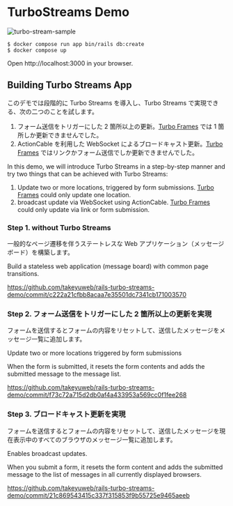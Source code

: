 # TurboStreams Demo

![turbo-stream-sample](https://user-images.githubusercontent.com/60980/155279685-1057c036-889f-440d-8864-cf7cf9764d3f.gif)

```
$ docker compose run app bin/rails db:create
$ docker compose up
```

Open http://localhost:3000 in your browser.

## Building Turbo Streams App

このデモでは段階的に Turbo Streams を導入し、Turbo Streams で実現できる、次の二つのことを試します。

1. フォーム送信をトリガーにした 2 箇所以上の更新。[Turbo Frames](https://github.com/takeyuweb/rails-turbo-frame-demo) では 1 箇所しか更新できませんでした。
2. ActionCable を利用した WebSocket によるブロードキャスト更新。[Turbo Frames](https://github.com/takeyuweb/rails-turbo-frame-demo) ではリンクかフォーム送信でしか更新できませんでした。

In this demo, we will introduce Turbo Streams in a step-by-step manner and try two things that can be achieved with Turbo Streams:

1. Update two or more locations, triggered by form submissions. [Turbo Frames](https://github.com/takeyuweb/rails-turbo-frame-demo) could only update one location.
2. broadcast update via WebSocket using ActionCable. [Turbo Frames](https://github.com/takeyuweb/rails-turbo-frame-demo) could only update via link or form submission.

### Step 1. without Turbo Streams

一般的なページ遷移を伴うステートレスな Web アプリケーション（メッセージボード）を構築します。

Build a stateless web application (message board) with common page transitions.

https://github.com/takeyuweb/rails-turbo-streams-demo/commit/c222a21cfbb8acaa7e35501dc7341cb171003570

### Step 2. フォーム送信をトリガーにした 2 箇所以上の更新を実現

フォームを送信するとフォームの内容をリセットして、送信したメッセージをメッセージ一覧に追加します。

Update two or more locations triggered by form submissions

When the form is submitted, it resets the form contents and adds the submitted message to the message list.

https://github.com/takeyuweb/rails-turbo-streams-demo/commit/f73c72a715d2db0af4a433953a569cc0f1fee268

### Step 3. ブロードキャスト更新を実現

フォームを送信するとフォームの内容をリセットして、送信したメッセージを現在表示中のすべてのブラウザのメッセージ一覧に追加します。

Enables broadcast updates.

When you submit a form, it resets the form content and adds the submitted message to the list of messages in all currently displayed browsers.

https://github.com/takeyuweb/rails-turbo-streams-demo/commit/21c869543415c337f315853f9b55725e9465aeeb
